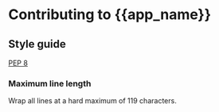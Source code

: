 # Contributing to {{app_name}}

## Style guide

[PEP 8](http://www.python.org/dev/peps/pep-0008/)

### Maximum line length

Wrap all lines at a hard maximum of 119 characters.
